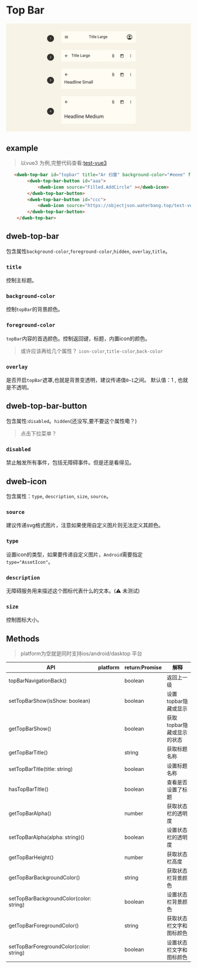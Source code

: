 # Top Bar

<p align="center">
  <img src="./top-bar.png" width="800" alt="top-bar">
</p>

## example

> 以vue3 为例,完整代码查看:[test-vue3](https://github.com/BioforestChain/plaoc/tree/main/test-vue3)

```html
   <dweb-top-bar id="topbar" title="Ar 扫雷" background-color="#eeee" foreground-color="#000"  overlay="0.4" >
        <dweb-top-bar-button id="aaa">
            <dweb-icon source="Filled.AddCircle" ></dweb-icon>
        </dweb-top-bar-button>
        <dweb-top-bar-button id="ccc">
            <dweb-icon source="https://objectjson.waterbang.top/test-vue3/vite.svg" type="AssetIcon"></dweb-icon>
        </dweb-top-bar-button>
    </dweb-top-bar>
```

## dweb-top-bar

包含属性`background-color`,`foreground-color`,`hidden`, `overlay`,`title`。

### `title`

控制主标题。

### `background-color`

控制`topBar`的背景颜色。

### `foreground-color`

`topBar`内容的首选颜色。控制返回键，标题，内置icon的颜色。

> 或许应该再给几个属性？ `icon-color`,`title-color`,`back-color`

### `overlay`

是否开启`topBar`遮罩,也就是背景变透明，建议传递值`0~1`之间。
默认值：1 , 也就是不透明。

## dweb-top-bar-button

包含属性:`disabled`。`hidden`(还没写,要不要这个属性嘞？)

> 点击下拉菜单？

### `disabled`

禁止触发所有事件，包括无障碍事件。但是还是看得见。

## dweb-icon

包含属性：`type`, `description`, `size`, `source`。

### `source`

建议传递svg格式图片，注意如果使用自定义图片则无法定义其颜色。

### `type`

设置icon的类型，如果要传递自定义图片，`Android`需要指定 `type="AssetIcon"`。

### `description`

无障碍服务用来描述这个图标代表什么的文本。(⚠️ 未测试)

### `size`

控制图标大小。


## Methods​

> platform为空就是同时支持ios/android/dasktop 平台

| API                                     | platform | return:Promise | 解释                       |
|-----------------------------------------|----------|----------------|--------------------------|
| topBarNavigationBack()                  |          | boolean        | 返回上一级                 |
| setTopBarShow(isShow: boolean)          |          | boolean        | 设置topbar隐藏或显示       |
| getTopBarShow()                         |          | boolean        | 获取topbar隐藏或显示的状态 |
| getTopBarTitle()                        |          | string         | 获取标题名称               |
| setTopBarTitle(title: string)           |          | boolean        | 设置标题名称               |
| hasTopBarTitle()                        |          | boolean        | 查看是否设置了标题         |
| getTopBarAlpha()                        |          | number         | 获取状态栏的透明度         |
| setTopBarAlpha(alpha: string)()         |          | boolean        | 设置状态栏的透明度         |
| getTopBarHeight()                       |          | number         | 获取状态栏高度             |
| getTopBarBackgroundColor()              |          | string         | 获取状态栏背景颜色         |
| setTopBarBackgroundColor(color: string) |          | boolean        | 设置状态栏背景颜色         |
| getTopBarForegroundColor()              |          | string         | 获取状态栏文字和图标颜色   |
| setTopBarForegroundColor(color: string) |          | boolean        | 设置状态栏文字和图标颜色   |
